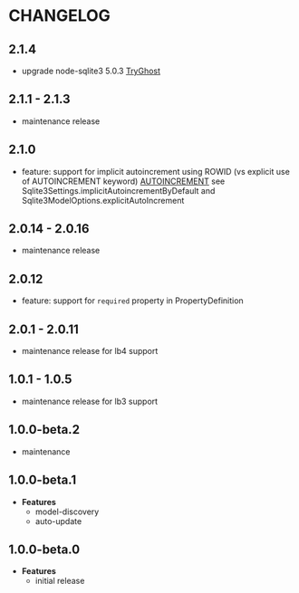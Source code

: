 # CHANGELOG

## 2.1.4

- upgrade node-sqlite3 5.0.3 [TryGhost](https://github.com/TryGhost/node-sqlite3)

## 2.1.1 - 2.1.3

- maintenance release
  
## 2.1.0

- feature: support for implicit autoincrement using ROWID (vs explicit use of AUTOINCREMENT keyword)
  [AUTOINCREMENT](https://www.sqlite.org/autoinc.html)
  see Sqlite3Settings.implicitAutoincrementByDefault and Sqlite3ModelOptions.explicitAutoIncrement

## 2.0.14 - 2.0.16

- maintenance release

## 2.0.12

- feature: support for `required` property in PropertyDefinition

## 2.0.1 - 2.0.11

- maintenance release for lb4 support

## 1.0.1 - 1.0.5

- maintenance release for lb3 support

## 1.0.0-beta.2

- maintenance

## 1.0.0-beta.1

- **Features**
  - model-discovery
  - auto-update

## 1.0.0-beta.0

- **Features**
  - initial release
